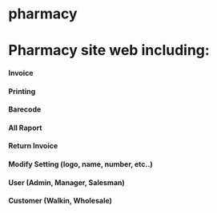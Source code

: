 # pharmacy

# Pharmacy site web including:

#### Invoice
#### Printing
#### Barecode
#### All Raport
#### Return Invoice
#### Modify Setting (logo, name, number, etc..)
#### User (Admin, Manager, Salesman)
#### Customer (Walkin, Wholesale)
